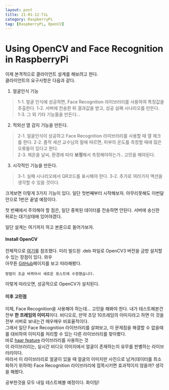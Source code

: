 ```yaml
---
layout: post
title: 21-01-12-TiL 
category: RaspberryPi
tag: [RaspberryPi, OpenCV]
---
```


# Using OpenCV and Face Recognition in RaspberryPi

이제 본격적으로 클라이언트 설계를 해보려고 한다.  
클라이언트의 요구사항은 다음과 같다.  
1. 얼굴인식 기능
> 1-1. 얼굴 인식에 성공하면, Face Recognition 라이브러리를 사용하여 특징값을 추출한다.
> 1-2. 서버에 전송한 뒤 결과값을 받고, 성공 실패 시나리오를 만든다.  
> 1-3. 그 외 기타 기능들을 만든다...  

2. 적외선 열 감지 기능을 만든다. 
> 2-1. 얼굴인식이 성공하고 Face Recognition 라이브러리를 사용할 때 열 체크를 한다.
> 2-2. 졸작 세션 교수님의 말에 따르면, 피부의 온도를 측정할 때에 많은 오류들이 있다고 한다.  
> 2-3. 체온을 날씨, 환경에 따라 **보정**해서 측정해야하는가.. 고민을 해야된다.  

3. 시각적인 기능을 만든다.
> 3-1. 실패 시나리오에서 QR코드를 표시해야 한다.
> 3-2. 추가로 여러가지 액션을 생각할 수 있을 것이다. 

크게보면 이렇게 3가지 기능이 있다. 일단 첫번째부터 시작해보자. 아무리못해도 이번달 안으로 1번은 끝낼 예정이다.  

첫 번째에서 주의해야 할 점은, 일단 중복된 데이터를 전송하면 안된다. 서버에 송신한 뒤로는 대기상태에 있어야겠다. 

일단 설계는 여기까지 하고 본론으로 들어가보자. 

#### Install OpenCV

전체적으로 [여기](https://blog.xcoda.net/97)를 참조했다.
미리 빌드된 .deb 파일로 OpenCV3 버전을 금방 설치할 수 있는 장점이 있다. 와우  
아무튼 [GitHub](https://github.com/dltpdn/opencv-for-rpi)페이지를 보고 따라해봤다.  

```
방법이 조금 바뀌어서 새로운 포스트에 수정했습니다.
```
이렇게 따라오면, 성공적으로 OpenCV가 설치된다.


#### 이후 고민점
이제, Face Recognition을 사용해야 하는데... 고민을 해봐야 한다.
내가 테스트해본건 전부 **한 프레임의 이미지**이다.
비디오로, 만약 초당 10프레임의 이미지라고 하면 이 것을 전부 서버로 보내는건 매우매우 비효율적이다.  
그래서 일단 Face Recognition 라이브러리를 살펴보고, 이 문제점을 해결할 수 없을때를 대비하여 이미지를 처리할 수 있는 다른 라이브러리를 찾아봤다.  
바로 [haar feature](https://github.com/opencv/opencv/tree/master/data/haarcascades) 라이브러리를 사용하는 것  
이 라이브러리는, 실시간 비디오 이미지에서 얼굴이 존재하는지 유무를 판별하는 라이브러리이다.  
따라서 이 라이브러리로 얼굴이 있을 때 얼굴의 이미지만 사진으로 남겨(데이터를 최소화하기 위하여) Face Recognition 라이브러리에 접목시키면 효과적이지 않을까? 생각을 해봤다.  

공부한것을 모두 내일 테스트해볼 예정이다. 화이팅!  



